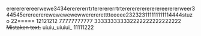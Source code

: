 ererererereerwewe3434ererererrtrtererererrtrterererererererereerererweer344545erereererewewewewewwerereretttteeeee232323111111111114444stuzo
22=====
12121212
77777777777
333333333332222222222222222
~~Mistaken text.~~
uiuiu_uiuiui_
11111222
